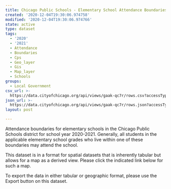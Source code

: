 ```yaml
---
title: Chicago Public Schools - Elementary School Attendance Boundaries SY2021
created: '2020-12-04T19:30:06.974758'
modified: '2020-12-04T19:30:06.974766'
state: active
type: dataset
tags:
  - '2020'
  - '2021'
  - Attendance
  - Boundaries
  - Cps
  - Geo_layer
  - Gis
  - Map_layer
  - Schools
groups:
  - Local Government
csv_url: >-
  https://data.cityofchicago.org/api/views/gaak-qc7r/rows.csv?accessType=DOWNLOAD
json_url: >-
  https://data.cityofchicago.org/api/views/gaak-qc7r/rows.json?accessType=DOWNLOAD
layout: post

---
```

Attendance boundaries for elementary schools in the Chicago Public Schools district for school year 2020-2021. Generally, all students in the applicable elementary school grades who live within one of these boundaries may attend the school. 

​​​​​This dataset is in a forma​​t for spatial datasets that is inherently tabular but allows for a map as a derived view. Please click the indicated link below for such a map.

To export the data in either tabular or geographic format, please use the Export button on this dataset.
